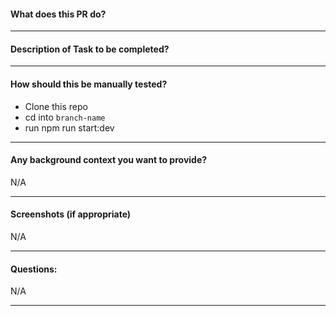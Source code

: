 #### What does this PR do?


---

#### Description of Task to be completed?


---

#### How should this be manually tested?

- Clone this repo
- cd into `branch-name`
- run npm run start:dev

---

#### Any background context you want to provide?

N/A

---



#### Screenshots (if appropriate)

N/A

---

#### Questions:

N/A

---

